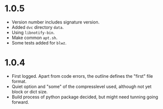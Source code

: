 # 1.0.5

  * Version number includes signature version.
  * Added `dvc` directory `data`.
  * Using `libnotify-bin`.
  * Make common `apt.sh`.
  * Some tests added for `blwz`.

# 1.0.4

  * First logged. Apart from code errors, the outline defines the "first" file format.
  * Quiet option and "some" of the compresslevel used, although not yet block or dict size.
  * Build process of python package decided, but might need tunning going forward.